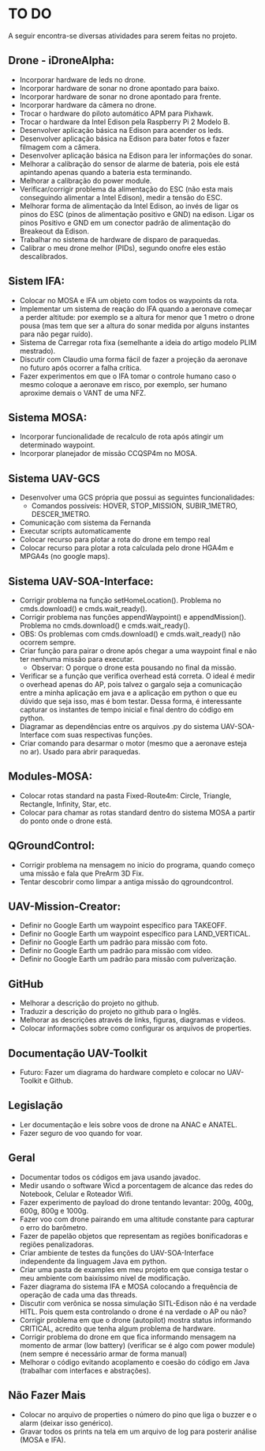 # TO DO

A seguir encontra-se diversas atividades para serem feitas no projeto.

## Drone - iDroneAlpha:

* Incorporar hardware de leds no drone.
* Incorporar hardware de sonar no drone apontado para baixo.
* Incorporar hardware de sonar no drone apontado para frente.
* Incorporar hardware da câmera no drone.
* Trocar o hardware do piloto automático APM para Pixhawk.
* Trocar o hardware da Intel Edison pela Raspberry Pi 2 Modelo B.
* Desenvolver aplicação básica na Edison para acender os leds.
* Desenvolver aplicação básica na Edison para bater fotos e fazer filmagem com a câmera.
* Desenvolver aplicação básica na Edison para ler informações do sonar.
* Melhorar a calibração do sensor de alarme de bateria, pois ele está apintando apenas quando a bateria esta terminando.
* Melhorar a calibração do power module.
* Verificar/corrigir problema da alimentação do ESC (não esta mais conseguindo alimentar a Intel Edison), medir a tensão do ESC.
* Melhorar forma de alimentação da Intel Edison, ao invés de ligar os pinos do ESC (pinos de alimentação positivo e GND) na edison. Ligar os pinos Positivo e GND em um conector padrão de alimentação do Breakeout da Edison.
* Trabalhar no sistema de hardware de disparo de paraquedas.
* Calibrar o meu drone melhor (PIDs), segundo onofre eles estão descalibrados.

## Sistem IFA:

* Colocar no MOSA e IFA um objeto com todos os waypoints da rota.
* Implementar um sistema de reação do IFA quando a aeronave começar a perder altitude: por exemplo se a altura for menor que 1 metro o drone pousa (mas tem que ser a altura do sonar medida por alguns instantes para não pegar ruído).
* Sistema de Carregar rota fixa (semelhante a ideia do artigo modelo PLIM mestrado).
* Discutir com Claudio uma forma fácil de fazer a projeção da aeronave no futuro após ocorrer a falha crítica.
* Fazer experimentos em que o IFA tomar o controle humano caso o mesmo coloque a aeronave em risco, por exemplo, ser humano aproxime demais o VANT de uma NFZ.

## Sistema MOSA:

* Incorporar funcionalidade de recalculo de rota após atingir um determinado waypoint.
* Incorporar planejador de missão CCQSP4m no MOSA.

## Sistema UAV-GCS

* Desenvolver uma GCS própria que possui as seguintes funcionalidades: 
	+ Comandos possíveis: HOVER, STOP_MISSION, SUBIR_1METRO, DESCER_1METRO.
* Comunicação com sistema da Fernanda
* Executar scripts automaticamente
* Colocar recurso para plotar a rota do drone em tempo real
* Colocar recurso para plotar a rota calculada pelo drone HGA4m e MPGA4s (no google maps).

## Sistema UAV-SOA-Interface:

* Corrigir problema na função setHomeLocation(). Problema no cmds.download() e cmds.wait_ready().
* Corrigir problema nas funções appendWaypoint() e appendMission(). Problema no cmds.download() e cmds.wait_ready().
* OBS: Os problemas com cmds.download() e cmds.wait_ready() não ocorrem sempre. 
* Criar função para pairar o drone após chegar a uma waypoint final e não ter nenhuma missão para executar.
    + Observar: O porque o drone esta pousando no final da missão.
* Verificar se a função que verifica overhead está correta. O ideal é medir o overhead apenas do AP, pois talvez o gargalo seja a comunicação entre a minha aplicação em java e a aplicação em python o que eu dúvido que seja isso, mas é bom testar. Dessa forma, é interessante capturar os instantes de tempo inicial e final dentro do código em python.
* Diagramar as dependências entre os arquivos .py do sistema UAV-SOA-Interface com suas respectivas funções.
* Criar comando para desarmar o motor (mesmo que a aeronave esteja no ar). Usado para abrir paraquedas.

## Modules-MOSA:

* Colocar rotas standard na pasta Fixed-Route4m: Circle, Triangle, Rectangle, Infinity, Star, etc.
* Colocar para chamar as rotas standard dentro do sistema MOSA a partir do ponto onde o drone está.

## QGroundControl:

* Corrigir problema na mensagem no inicio do programa, quando começo uma missão e fala que PreArm 3D Fix.
* Tentar descobrir como limpar a antiga missão do qgroundcontrol.

## UAV-Mission-Creator:

* Definir no Google Earth um waypoint específico para TAKEOFF.
* Definir no Google Earth um waypoint específico para LAND_VERTICAL.
* Definir no Google Earth um padrão para missão com foto.
* Definir no Google Earth um padrão para missão com vídeo.
* Definir no Google Earth um padrão para missão com pulverização.

## GitHub

* Melhorar a descrição do projeto no github.
* Traduzir a descrição do projeto no github para o Inglês.
* Melhorar as descrições através de links, figuras, diagramas e vídeos.
* Colocar informações sobre como configurar os arquivos de properties.

## Documentação UAV-Toolkit

* Futuro: Fazer um diagrama do hardware completo e colocar no UAV-Toolkit e Github.

## Legislação

* Ler documentação e leis sobre voos de drone na ANAC e ANATEL. 
* Fazer seguro de voo quando for voar.

## Geral

* Documentar todos os códigos em java usando javadoc.
* Medir usando o software Wicd a porcentagem de alcance das redes do Notebook, Celular e Roteador Wifi.
* Fazer experimento de payload do drone tentando levantar: 200g, 400g, 600g, 800g e 1000g.
* Fazer voo com drone pairando em uma altitude constante para capturar o erro do barômetro.
* Fazer de papelão objetos que representam as regiões bonificadoras e regiões penalizadoras.
* Criar ambiente de testes da funções do UAV-SOA-Interface independente da linguagem Java em python. 
* Criar uma pasta de examples em meu projeto em que consiga testar o meu ambiente com baixíssimo nível de modificação. 
* Fazer diagrama do sistema IFA e MOSA colocando a frequência de operação de cada uma das threads.
* Discutir com verônica se nossa simulação SITL-Edison não é na verdade HITL. Pois quem esta controlando o drone é na verdade o AP ou não?
* Corrigir problema em que o drone (autopilot) mostra status informando CRITICAL, acredito que tenha algum problema de hardware.
* Corrigir problema do drone em que fica informando mensagem na momento de armar (low battery) (verificar se é algo com power module) (nem sempre é necessário armar de forma manual)
* Melhorar o código evitando acoplamento e coesão do código em Java (trabalhar com interfaces e abstrações).

## Não Fazer Mais

* Colocar no arquivo de properties o número do pino que liga o buzzer e o alarm (deixar isso genérico).
* Gravar todos os prints na tela em um arquivo de log para posterir análise (MOSA e IFA).
